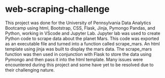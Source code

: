 # web-scraping-challenge

This project was done for the University of Pennsylvania Data Analytics Bootcamp using html, Bootstrap, CSS, Flask, Jinja, Pymongo Pandas, and Python, working in VScode and Jupyter Lab. Jupyter lab was used to create Python code to scrape data about the planet Mars. This code was exported as an executable file and turned into a function called scrape_mars. An html template using jinja was built to display the mars data. The scrape_mars function was then used in conjunction with Flask to store the data using Pymongo and then pass it into the html template. Many issues were encountered during this project and some have yet to be resolved due to their challenging nature.  
